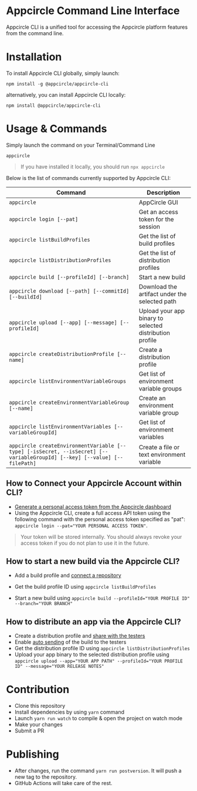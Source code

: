 # Appcircle Command Line Interface

Appcircle CLI is a unified tool for accessing the Appcircle platform features from the command line.

# Installation

To install Appcircle CLI globally, simply launch:

```
npm install -g @appcircle/appcircle-cli
```

alternatively, you can install Appcircle CLI locally:

```
npm install @appcircle/appcircle-cli
```

# Usage & Commands

Simply launch the command on your Terminal/Command Line

```
appcircle
```

> If you have installed it locally, you should run `npx appcircle` 

Below is the list of commands currently supported by Appcircle CLI:

| Command                                                                                                                     | Description                                             |
| --------------------------------------------------------------------------------------------------------------------------- | ------------------------------------------------------- |
| `appcircle`                                                                                                                 | AppCircle GUI                                           |
| `appcircle login [--pat]`                                                                                                   | Get an access token for the session                     |
| `appcircle listBuildProfiles`                                                                                               | Get the list of build profiles                          |
| `appcircle listDistributionProfiles`                                                                                        | Get the list of distribution profiles                   |
| `appcircle build [--profileId] [--branch]`                                                                                  | Start a new build                                       |
| `appcircle download [--path] [--commitId] [--buildId]`                                                                        | Download the artifact under the selected path |
| `appcircle upload [--app] [--message] [--profileId]`                                                                        | Upload your app binary to selected distribution profile |
| `appcircle createDistributionProfile [--name]`                                                                              | Create a distribution profile                           |
| `appcircle listEnvironmentVariableGroups`                                                                                   | Get list of environment variable groups                 |
| `appcircle createEnvironmentVariableGroup [--name]`                                                                         | Create an environment variable group                    |
| `appcircle listEnvironmentVariables [--variableGroupId]`                                                                    | Get list of environment variables                       |
| `appcircle createEnvironmentVariable [--type] [-isSecret, --isSecret] [--variableGroupId] [--key] [--value] [--filePath]`   | Create a file or text environment variable              |

## How to Connect your Appcircle Account within CLI?
- [Generate a personal access token from the Appcircle dashboard](https://docs.appcircle.io/appcircle-api/api-authentication)
- Using the Appcircle CLI, create a full access API token using the following command with the personal access token specified as "pat": `appcircle login --pat="YOUR PERSONAL ACCESS TOKEN"`.

> Your token will be stored internally. You should always revoke your access token if you do not plan to use it in the future.
## How to start a new build via the Appcircle CLI?

- Add a build profile and [connect a repository](https://docs.appcircle.io/build/adding-a-build-profile#connect-your-repository)

- Get the build profile ID using `appcircle listBuildProfiles`
- Start a new build using `appcircle build --profileId="YOUR PROFILE ID" --branch="YOUR BRANCH"`

## How to distribute an app via the Appcircle CLI?

- Create a distribution profile and [share with the testers](https://docs.appcircle.io/distribute/create-or-select-a-distribution-profile)
- Enable [auto sending](https://docs.appcircle.io/distribute/create-or-select-a-distribution-profile#auto-send-your-build-to-the-testers) of the build to the testers
- Get the distribution profile ID using `appcircle listDistributionProfiles`
- Upload your app binary to the selected distribution profile using `appcircle upload --app="YOUR APP PATH" --profileId="YOUR PROFILE ID" --message="YOUR RELEASE NOTES"`

# Contribution

- Clone this repository
- Install dependencies by using `yarn` command
- Launch `yarn run watch` to compile & open the project on watch mode
- Make your changes
- Submit a PR

# Publishing

- After changes, run the command `yarn run postversion`. It will push a new tag to the repository.
- GitHub Actions will take care of the rest.